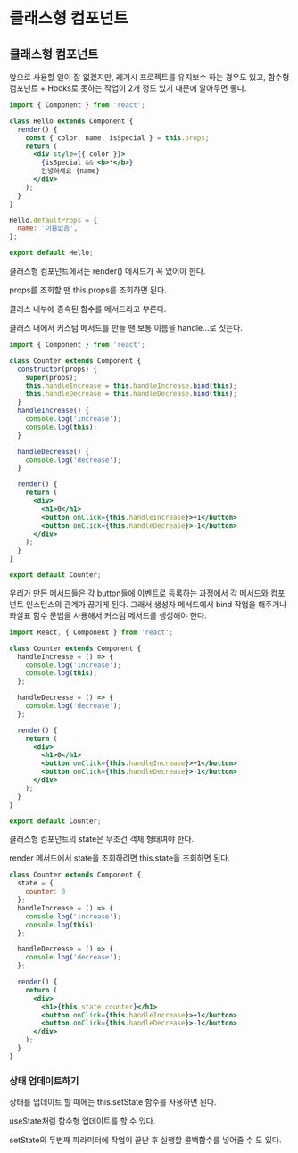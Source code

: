 # 클래스형 컴포넌트

## 클래스형 컴포넌트

앞으로 사용할 일이 잘 없겠지만, 레거시 프로젝트를 유지보수 하는 경우도 있고, 함수형 컴포넌트 + Hooks로 못하는 작업이 2개 정도 있기 때문에 알아두면 좋다.

```jsx
import { Component } from 'react';

class Hello extends Component {
  render() {
    const { color, name, isSpecial } = this.props;
    return (
      <div style={{ color }}>
        {isSpecial && <b>*</b>}
        안녕하세요 {name}
      </div>
    );
  }
}

Hello.defaultProps = {
  name: '이름없음',
};

export default Hello;
```

클래스형 컴포넌트에서는 render() 메서드가 꼭 있어야 한다. 

props를 조회할 땐 this.props를 조회하면 된다.

클래스 내부에 종속된 함수를 메서드라고 부른다. 

클래스 내에서 커스텀 메서드를 만들 땐 보통 이름을 handle…로 짓는다.

```jsx
import { Component } from 'react';

class Counter extends Component {
  constructor(props) {
    super(props);
    this.handleIncrease = this.handleIncrease.bind(this);
    this.handleDecrease = this.handleDecrease.bind(this);
  }
  handleIncrease() {
    console.log('increase');
    console.log(this);
  }

  handleDecrease() {
    console.log('decrease');
  }

  render() {
    return (
      <div>
        <h1>0</h1>
        <button onClick={this.handleIncrease}>+1</button>
        <button onClick={this.handleDecrease}>-1</button>
      </div>
    );
  }
}

export default Counter;
```

우리가 만든 메서드들은 각 button들에 이벤트로 등록하는 과정에서 각 메서드와 컴포넌트 인스턴스의 관계가 끊기게 된다. 그래서 생성자 메서드에서 bind 작업을 해주거나 화살표 함수 문법을 사용해서 커스텀 메서드를 생성해야 한다.

```jsx
import React, { Component } from 'react';

class Counter extends Component {
  handleIncrease = () => {
    console.log('increase');
    console.log(this);
  };

  handleDecrease = () => {
    console.log('decrease');
  };

  render() {
    return (
      <div>
        <h1>0</h1>
        <button onClick={this.handleIncrease}>+1</button>
        <button onClick={this.handleDecrease}>-1</button>
      </div>
    );
  }
}

export default Counter;
```

클래스형 컴포넌트의 state은 무조건 객체 형태여야 한다.

render 메서드에서 state을 조회하려면 this.state을 조회하면 된다.

```jsx
class Counter extends Component {
  state = {
    counter: 0
  };
  handleIncrease = () => {
    console.log('increase');
    console.log(this);
  };

  handleDecrease = () => {
    console.log('decrease');
  };

  render() {
    return (
      <div>
        <h1>{this.state.counter}</h1>
        <button onClick={this.handleIncrease}>+1</button>
        <button onClick={this.handleDecrease}>-1</button>
      </div>
    );
  }
}
```

### 상태 업데이트하기

상태를 업데이트 할 때에는 this.setState 함수를 사용하면 된다.

useState처럼 함수형 업데이트를 할 수 있다.

setState의 두번째 파라미터에 작업이 끝난 후 실행할 콜백함수를 넣어줄 수 도 있다.